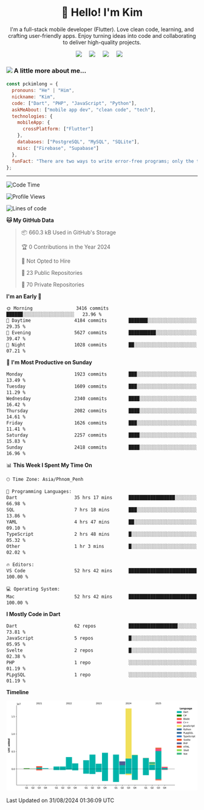 <h1 align="center">👋 Hello! I'm Kim</h1>

<p align="center">
   I'm a full-stack mobile developer (Flutter). Love clean code, learning, and crafting user-friendly apps. Enjoy turning ideas into code and collaborating to deliver high-quality projects.
</p>

<p align="center">
  <a href="mailto:pochkimlong88@gmail.com"><img src="https://img.shields.io/badge/gmail-%23D14836.svg?&style=for-the-badge&logo=gmail&logoColor=white" /></a>&nbsp;&nbsp;&nbsp;&nbsp;
  <a href="https://t.me/pochkimlong/"><img src="https://img.shields.io/badge/telegram-%230077B5.svg?&style=for-the-badge&logo=telegram&logoColor=white" /></a>&nbsp;&nbsp;&nbsp;&nbsp;
  <a href="https://www.youtube.com/@PochKimlong/"><img src="https://img.shields.io/badge/youtube-%23dc2743.svg?&style=for-the-badge&logo=youtube&logoColor=white" /></a>&nbsp;&nbsp;&nbsp;&nbsp;
  <a href="https://www.tiktok.com/@pckimlong/"><img src="https://img.shields.io/badge/tiktok-%23000000.svg?&style=for-the-badge&logo=tiktok&logoColor=white" /></a>&nbsp;&nbsp;&nbsp;&nbsp;
</p>

### <img src="https://media.giphy.com/media/VgCDAzcKvsR6OM0uWg/giphy.gif" width="50"> A little more about me...  

```javascript
const pckimlong = {
  pronouns: "He" | "Him",
  nickname: "Kim",
  code: ["Dart", "PHP", "JavaScript", "Python"],
  askMeAbout: ["mobile app dev", "clean code", "tech"],
  technologies: {
    mobileApp: {
      crossPlatform: ["Flutter"]
    },
    databases: ["PostgreSQL", "MySQL", "SQLite"],
    misc: ["Firebase", "Supabase"]
  },
  funFact: "There are two ways to write error-free programs; only the third one works."
};
```
---

<!--START_SECTION:waka-->
![Code Time](http://img.shields.io/badge/Code%20Time-433%20hrs%2058%20mins-blue)

![Profile Views](http://img.shields.io/badge/Profile%20Views-2-blue)

![Lines of code](https://img.shields.io/badge/From%20Hello%20World%20I%27ve%20Written-26.4%20million%20lines%20of%20code-blue)

**🐱 My GitHub Data** 

> 📦 660.3 kB Used in GitHub's Storage 
 > 
> 🏆 0 Contributions in the Year 2024
 > 
> 🚫 Not Opted to Hire
 > 
> 📜 23 Public Repositories 
 > 
> 🔑 70 Private Repositories 
 > 
**I'm an Early 🐤** 

```text
🌞 Morning                3416 commits        ██████░░░░░░░░░░░░░░░░░░░   23.96 % 
🌆 Daytime                4184 commits        ███████░░░░░░░░░░░░░░░░░░   29.35 % 
🌃 Evening                5627 commits        ██████████░░░░░░░░░░░░░░░   39.47 % 
🌙 Night                  1028 commits        ██░░░░░░░░░░░░░░░░░░░░░░░   07.21 % 
```
📅 **I'm Most Productive on Sunday** 

```text
Monday                   1923 commits        ███░░░░░░░░░░░░░░░░░░░░░░   13.49 % 
Tuesday                  1609 commits        ███░░░░░░░░░░░░░░░░░░░░░░   11.29 % 
Wednesday                2340 commits        ████░░░░░░░░░░░░░░░░░░░░░   16.42 % 
Thursday                 2082 commits        ████░░░░░░░░░░░░░░░░░░░░░   14.61 % 
Friday                   1626 commits        ███░░░░░░░░░░░░░░░░░░░░░░   11.41 % 
Saturday                 2257 commits        ████░░░░░░░░░░░░░░░░░░░░░   15.83 % 
Sunday                   2418 commits        ████░░░░░░░░░░░░░░░░░░░░░   16.96 % 
```


📊 **This Week I Spent My Time On** 

```text
🕑︎ Time Zone: Asia/Phnom_Penh

💬 Programming Languages: 
Dart                     35 hrs 17 mins      █████████████████░░░░░░░░   66.98 % 
SQL                      7 hrs 18 mins       ███░░░░░░░░░░░░░░░░░░░░░░   13.86 % 
YAML                     4 hrs 47 mins       ██░░░░░░░░░░░░░░░░░░░░░░░   09.10 % 
TypeScript               2 hrs 48 mins       █░░░░░░░░░░░░░░░░░░░░░░░░   05.32 % 
Other                    1 hr 3 mins         █░░░░░░░░░░░░░░░░░░░░░░░░   02.02 % 

🔥 Editors: 
VS Code                  52 hrs 42 mins      █████████████████████████   100.00 % 

💻 Operating System: 
Mac                      52 hrs 42 mins      █████████████████████████   100.00 % 
```

**I Mostly Code in Dart** 

```text
Dart                     62 repos            ██████████████████░░░░░░░   73.81 % 
JavaScript               5 repos             █░░░░░░░░░░░░░░░░░░░░░░░░   05.95 % 
Svelte                   2 repos             █░░░░░░░░░░░░░░░░░░░░░░░░   02.38 % 
PHP                      1 repo              ░░░░░░░░░░░░░░░░░░░░░░░░░   01.19 % 
PLpgSQL                  1 repo              ░░░░░░░░░░░░░░░░░░░░░░░░░   01.19 % 
```



**Timeline**

![Lines of Code chart](https://raw.githubusercontent.com/pckimlong/pckimlong/main/assets/bar_graph.png)


 Last Updated on 31/08/2024 01:36:09 UTC
<!--END_SECTION:waka-->

<!---
PochKimlong/PochKimlong is a ✨ special ✨ repository because its `README.md` (this file) appears on your GitHub profile.
You can click the Preview link to take a look at your changes.
--->

